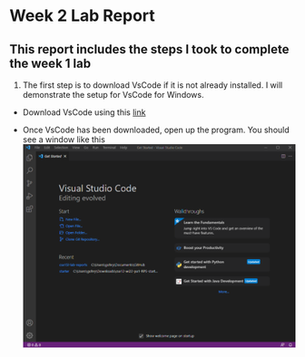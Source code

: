 # Week 2 Lab Report
## This report includes the steps I took to complete the week 1 lab

1. The first step is to download VsCode if it is not already installed. I will demonstrate the setup for VsCode for Windows.

* Download VsCode using this [link](https://code.visualstudio.com/download)

* Once VsCode has been downloaded, open up the program. You should see a window like this 
![Image](lab-report-1-ss/VsCode_ss.png)


